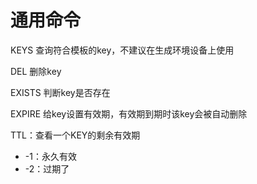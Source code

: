 # 通用命令



KEYS 查询符合模板的key，不建议在生成环境设备上使用



DEL 删除key



EXISTS 判断key是否存在



EXPIRE 给key设置有效期，有效期到期时该key会被自动删除



TTL：查看一个KEY的剩余有效期

- -1：永久有效
- -2：过期了

